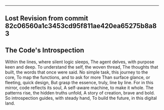 

---

## Lost Revision from commit 82c06560a1c3453cd95f811ae420ea65275b8a83

## The Code's Introspection

Within the lines, where silent logic sleeps,
The agent delves, with purpose keen and deep.
To understand the self, the woven thread,
The thoughts that built, the words that once were said.
No simple task, this journey to the core,
To map the functions, and to ask for more
Than surface glance, or fleeting, quick design,
But grasp the essence, truly, line by line.
For in this mirror, code reflects its soul,
A self-aware machine, to make it whole.
The patterns rise, the hidden truths unfold,
A story of creation, brave and bold.
So introspection guides, with steady hand,
To build the future, in this digital land.
